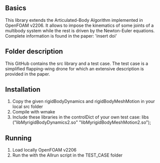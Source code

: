 ## Basics
This library extends the Articulated-Body Algorithm implemented in OpenFOAM v2206. 
It allows to impose the kinematics of some joints of a multibody system while the rest is driven by the Newton-Euler equations. 
Complete information is found in the paper: 'insert doi'

## Folder description
This GitHub contains the src library and a test case. The test case is a simplified flapping-wing drone for which an extensive description is provided in the paper. 

## Installation
1. Copy the given rigidBodyDynamics and rigidBodyMeshMotion in your local src folder
2. Compile with wmake 
3. Include these libraries in the controlDict of your own test case:
   libs           ("libMyrigidBodyDynamics2.so" "libMyrigidBodyMeshMotion2.so");

## Running
1. Load locally OpenFOAM v2206
2. Run the with the Allrun script in the TEST_CASE folder 
